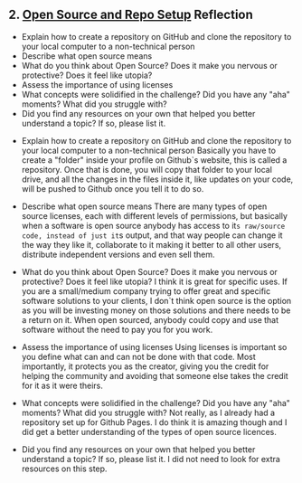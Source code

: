 ## 2. [Open Source and Repo Setup](2_set_up_repo/readme.md) Reflection

* Explain how to create a repository on GitHub and clone the repository to your local computer to a non-technical person
* Describe what open source means
* What do you think about Open Source? Does it make you nervous or protective? Does it feel like utopia?
* Assess the importance of using licenses
* What concepts were solidified in the challenge? Did you have any "aha" moments? What did you struggle with?
* Did you find any resources on your own that helped you better understand a topic? If so, please list it.

<!-- Add your reflection here. Remove the comment markers -->

* Explain how to create a repository on GitHub and clone the repository to your local computer to a non-technical person
Basically you have to create a "folder" inside your profile on Github`s website, this is called a repository. Once that is done, you will copy that folder to your local drive, and all the changes in the files inside it, like updates on your code, will be pushed to Github once you tell it to do so.

* Describe what open source means
There are many types of open source licenses, each with different levels of permissions, but basically when a software is open source anybody has access to it`s raw/source code, instead of just it`s output, and that way people can change it the way they like it, collaborate to it making it better to all other users, distribute independent versions and even sell them.

* What do you think about Open Source? Does it make you nervous or protective? Does it feel like utopia?
I think it is great for specific uses. If you are a small/medium company trying to offer great and specific software solutions to your clients, I don`t think open source is the option as you will be investing money on those solutions and there needs to be a return on it. When open sourced, anybody could copy and use that software without the need to pay you for you work.

* Assess the importance of using licenses
Using licenses is important so you define what can and can not be done with that code. Most importantly, it protects you as the creator, giving you the credit for helping the community and avoiding that someone else takes the credit for it as it were theirs.

* What concepts were solidified in the challenge? Did you have any "aha" moments? What did you struggle with?
Not really, as I already had a repository set up for Github Pages. I do think it is amazing though and I did get a better understanding of the types of open source licences.

* Did you find any resources on your own that helped you better understand a topic? If so, please list it.
I did not need to look for extra resources on this step.
